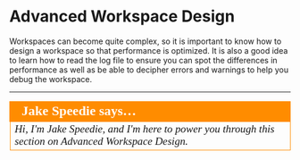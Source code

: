 # Advanced Workspace Design #

Workspaces can become quite complex, so it is important to know how to design a workspace so that performance is optimized. It is also a good idea to learn how to read the log file to ensure you can spot the differences in performance as well as be able to decipher errors and warnings to help you debug the workspace. 

---

<table style="border-spacing: 0px">
<tr>
<td style="vertical-align:middle;background-color:darkorange;border: 2px solid darkorange">
<i class="fa fa-quote-left fa-lg fa-pull-left fa-fw" style="color:white;padding-right: 12px;vertical-align:text-top"></i>
<span style="color:white;font-size:x-large;font-weight: bold;font-family:serif">Jake Speedie says…</span>
</td>
</tr>

<tr>
<td style="border: 1px solid darkorange">
<span style="font-family:serif; font-style:italic; font-size:larger">
Hi, I'm Jake Speedie, and I'm here to power you through this section on Advanced Workspace Design. 
</span>
</td>
</tr>
</table>
